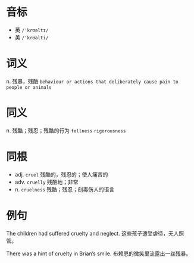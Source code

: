 # 音标

- 英 `/'krʊəltɪ/`
- 美 `/'krʊəlti/`

# 词义

n. 残暴，残酷
`behaviour or actions that deliberately cause pain to people or animals`

# 同义

n. 残酷；残忍；残酷的行为
`fellness` `rigorousness`

# 同根

- adj. `cruel` 残酷的，残忍的；使人痛苦的
- adv. `cruelly` 残酷地；非常
- n. `cruelness` 残酷；残忍；刻毒伤人的语言

# 例句

The children had suffered cruelty and neglect.
这些孩子遭受虐待，无人照管。

There was a hint of cruelty in Brian’s smile.
布赖恩的微笑里流露出一丝残暴。


